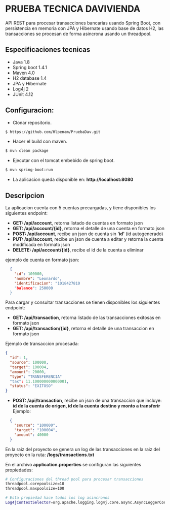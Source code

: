 # PRUEBA TECNICA DAVIVIENDA
API REST para procesar transacciones bancarias usando Spring Boot, con persistencia 
en memoria con JPA y Hibernate usando base de datos H2, las transacciones se procesan 
de forma asincrona usando un threadpool.


## Especificaciones tecnicas
- Java 1.8
- Spring boot 1.4.1
- Maven 4.0
- H2 database 1.4
- JPA y Hibernate
- Log4j 2
- JUnit 4.12


## Configuracion:

-  Clonar repositorio.
```sh
$ https://github.com/Hlpenam/PruebaDav.git
```
-  Hacer el build con maven.
```sh
$ mvn clean package
```
-  Ejecutar con el tomcat embebido de spring boot.
```sh
$ mvn spring-boot:run
```
- La aplicacion queda disponible en: **http://localhost:8080**

## Descripcion
La aplicacion cuenta con 5 cuentas precargadas, y tiene disponibles los siguientes endpoint:

- **GET: /api/account**, retorna listado de cuentas en formato json 
- **GET: /api/account/{id}**, retorna el detalle de una cuenta en formato json
- **POST: /api/account**, recibe un json de cuenta sin **'id'** (id autogenerado)
- **PUT: /api/account**, recibe un json de cuenta a editar y retorna la cuenta modificada en formato json
- **DELETE: /api/account/{id}**, recibe el id de la cuenta a eliminar

ejemplo de cuenta en formato json:

``` json
  {
    "id": 100000,
    "nombre": "Leonardo",
    "identificacion": "1018427810
    "balance": 250000
  }
```
Para cargar y consultar transacciones se tienen disponibles los siguientes endpoint:

- **GET: /api/transaction**, retorna listado de las transacciones exitosas en formato json 
- **GET: /api/transaction/{id}**, retorna el detalle de una transaccion en formato json

Ejemplo de transaccion procesada:

```json
{
  "id": 1,
  "source": 100000,
  "target": 100004,
  "amount": 20000,
  "type": "TRANSFERENCIA"
  "tax": 11.100000000000001,
  "status": "EXITOSO"
}
```

- **POST: /api/transaction**, recibe un json de una transaccion que incluye: 
**id de la cuenta de origen, id de la cuenta destino y monto a transferir** Ejemplo:

``` json
  {
    "source": "100000",
    "target": "100004",
    "amount": 40000
  }
```

En la raiz del proyecto se genera un log de las transacciones en la raiz del proyecto en la ruta: **/logs/transactions.txt**

En el archivo **application.properties** se configuran las siguientes propiedades:

```sh
# Configuraciones del thread pool para procesar transacciones
threadpool.corepoolsize=10
threadpool.maxpoolsize=100

# Esta propiedad hace todos los log asincronos
Log4jContextSelector=org.apache.logging.log4j.core.async.AsyncLoggerContextSelector
```

